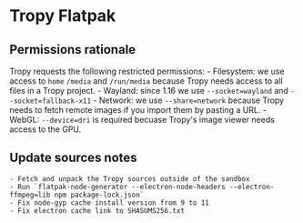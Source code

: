 # Tropy Flatpak


## Permissions rationale
Tropy requests the following restricted permissions:
    - Filesystem: we use access to `home` `/media` and `/run/media` because Tropy needs access to all files in a Tropy project.
    - Wayland: since 1.16 we use `--socket=wayland` and `--socket=fallback-x11`
    - Network: we use `--share=network` because Tropy needs to fetch remote images if you import them by pasting a URL.
    - WebGL: `--device=dri` is required becuase Tropy's image viewer needs access to the GPU.

## Update sources notes
    - Fetch and unpack the Tropy sources outside of the sandbox
    - Run `flatpak-node-generator --electron-node-headers --electron-ffmpeg=lib npm package-lock.json`
    - Fix node-gyp cache install version from 9 to 11
    - Fix electron cache link to SHASUMS256.txt
